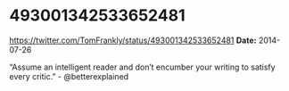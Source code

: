 # 493001342533652481
https://twitter.com/TomFrankly/status/493001342533652481
**Date:** 2014-07-26

“Assume an intelligent reader and don’t encumber your writing to satisfy every critic.” - @betterexplained
